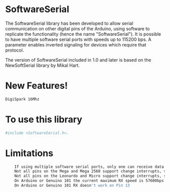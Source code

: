# SoftwareSerial 

The SoftwareSerial library has been developed to allow serial communication on other digital pins of the Arduino, using software to replicate the functionality (hence the name "SoftwareSerial"). It is possible to have multiple software serial ports with speeds up to 115200 bps. A parameter enables inverted signaling for devices which require that protocol.

The version of SoftwareSerial included in 1.0 and later is based on the NewSoftSerial library by Mikal Hart. 

# New Features!

```sh
DigiSpark 16Mhz
```
 
 # To use this library

```sh
#include <SoftwareSerial.h>.
```

# Limitations
```sh
    If using multiple software serial ports, only one can receive data at a time.
    Not all pins on the Mega and Mega 2560 support change interrupts, so only the following can be used for RX: 10, 11, 12, 13, 14, 15, 50, 51, 52, 53, A8 (62), A9 (63), A10 (64), A11 (65), A12 (66), A13 (67), A14 (68), A15 (69).
    Not all pins on the Leonardo and Micro support change interrupts, so only the following can be used for RX: 8, 9, 10, 11, 14 (MISO), 15 (SCK), 16 (MOSI).
    On Arduino or Genuino 101 the current maximum RX speed is 57600bps
    On Arduino or Genuino 101 RX doesn't work on Pin 13 
```
